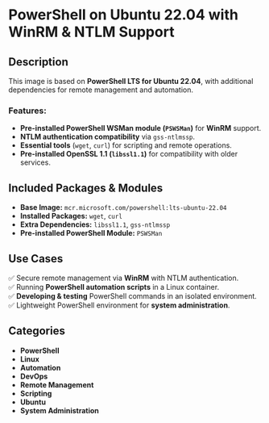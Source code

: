 # PowerShell on Ubuntu 22.04 with WinRM & NTLM Support

## Description
This image is based on **PowerShell LTS for Ubuntu 22.04**, with additional dependencies for remote management and automation.

### Features:
- **Pre-installed PowerShell WSMan module (`PSWSMan`)** for **WinRM** support.
- **NTLM authentication compatibility** via `gss-ntlmssp`.
- **Essential tools** (`wget`, `curl`) for scripting and remote operations.
- **Pre-installed OpenSSL 1.1 (`libssl1.1`)** for compatibility with older services.

## Included Packages & Modules
- **Base Image:** `mcr.microsoft.com/powershell:lts-ubuntu-22.04`
- **Installed Packages:** `wget`, `curl`
- **Extra Dependencies:** `libssl1.1`, `gss-ntlmssp`
- **Pre-installed PowerShell Module:** `PSWSMan`

## Use Cases
✅ Secure remote management via **WinRM** with NTLM authentication.  
✅ Running **PowerShell automation scripts** in a Linux container.  
✅ **Developing & testing** PowerShell commands in an isolated environment.  
✅ Lightweight PowerShell environment for **system administration**.


## Categories
- **PowerShell**
- **Linux**
- **Automation**
- **DevOps**
- **Remote Management**
- **Scripting**
- **Ubuntu**
- **System Administration**

